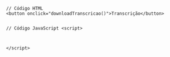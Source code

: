 <Code language='html'>
// Código HTML
&lt;button onclick="downloadTranscricao()"&gt;Transcrição&lt;/button&gt;

// Código JavaScript
&lt;script&gt;

&lt;/script&gt;
</Code>
